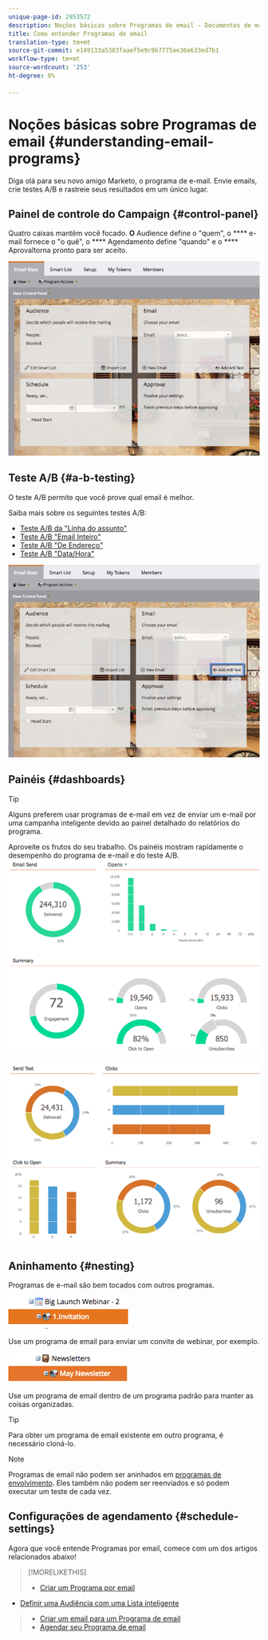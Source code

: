 ```yaml
---
unique-page-id: 2953572
description: Noções básicas sobre Programas de email - Documentos de marketing - Documentação do produto
title: Como entender Programas de email
translation-type: tm+mt
source-git-commit: e149133a5383faaef5e9c9b7775ae36e633ed7b1
workflow-type: tm+mt
source-wordcount: '253'
ht-degree: 0%

---
```



# Noções básicas sobre Programas de email {#understanding-email-programs}

Diga olá para seu novo amigo Marketo, o programa de e-mail. Envie emails, crie testes A/B e rastreie seus resultados em um único lugar.

## Painel de controle do Campaign {#control-panel}

Quatro caixas mantêm você focado. **O** Audience define o &quot;quem&quot;, o  **** e-mail fornece o &quot;o quê&quot;, o  **** Agendamento define &quot;quando&quot; e o  **** Aprovaltorna pronto para ser aceito.

![](assets/emailprogram.png)

## Teste A/B {#a-b-testing}

O teste A/B permite que você prove qual email é melhor.

Saiba mais sobre os seguintes testes A/B:

* [Teste A/B da &quot;Linha do assunto&quot;](../../../../product-docs/email-marketing/email-programs/email-program-actions/email-test-a-b-test/use-subject-line-a-b-testing.md)
* [Teste A/B &quot;Email Inteiro&quot;](../../../../product-docs/email-marketing/email-programs/email-program-actions/email-test-a-b-test/use-whole-email-a-b-testing.md)
* [Teste A/B &quot;De Endereço&quot;](../../../../product-docs/email-marketing/email-programs/email-program-actions/email-test-a-b-test/use-from-address-a-b-testing.md)
* [Teste A/B &quot;Data/Hora&quot;](../../../../product-docs/email-marketing/email-programs/email-program-actions/email-test-a-b-test/use-date-time-a-b-testing.md)

![](assets/abtesthighlight.png)

## Painéis {#dashboards}

>[!TIP]
>
>Alguns preferem usar programas de e-mail em vez de enviar um e-mail por uma campanha inteligente devido ao painel detalhado do relatórios do programa.

Aproveite os frutos do seu trabalho. Os painéis mostram rapidamente o desempenho do programa de e-mail e do teste A/B.   ![](assets/image2015-4-27-11-3a38-3a41.png)

![](assets/image2015-4-27-11-3a38-3a27.png)

## Aninhamento {#nesting}

Programas de e-mail são bem tocados com outros programas.

![](assets/image2015-4-27-11-3a49-3a22.png)

Use um programa de email para enviar um convite de webinar, por exemplo.

![](assets/image2015-4-27-12-3a20-3a40.png)

Use um programa de email dentro de um programa padrão para manter as coisas organizadas.

>[!TIP]
>
>Para obter um programa de email existente em outro programa, é necessário cloná-lo.

>[!NOTE]
>
>Programas de email não podem ser aninhados em [programas de envolvimento](../../../../getting-started/quick-wins/drip-drip-nurture.md). Eles também não podem ser reenviados e só podem executar um teste de cada vez.

## Configurações de agendamento {#schedule-settings}

Agora que você entende Programas por email, comece com um dos artigos relacionados abaixo!

>[!MORELIKETHIS]
>
>* [Criar um Programa por email](create-an-email-program.md)
   >
   >
* [Definir uma Audiência com uma Lista inteligente](../../../../product-docs/email-marketing/email-programs/managing-people-in-email-programs/define-an-audience-with-a-smart-list.md)
>* [Criar um email para um Programa de email](../../../../product-docs/email-marketing/email-programs/email-program-actions/create-an-email-for-an-email-program.md)
>* [Agendar seu Programa de email](../../../../product-docs/email-marketing/email-programs/email-program-actions/schedule-your-email-program.md)

>



